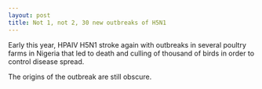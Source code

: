 ```yaml
---
layout: post
title: Not 1, not 2, 30 new outbreaks of H5N1
---
```


Early this year, HPAIV H5N1 stroke again with outbreaks in several poultry farms in Nigeria that led to death and culling of thousand of birds in order to control disease spread. 

The origins of the outbreak are still obscure.